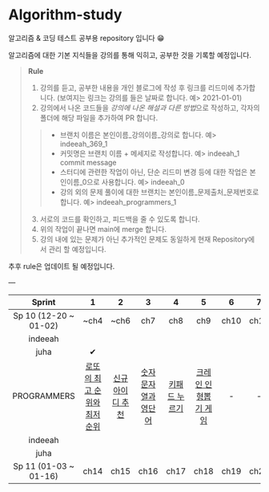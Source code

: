 # Algorithm-study
알고리즘 &amp; 코딩 테스트 공부용 repository 입니다 😁
  
알고리즘에 대한 기본 지식들을 강의를 통해 익히고, 공부한 것을 기록할 예정입니다.
> **Rule**
> 1. 강의를 듣고, 공부한 내용을 개인 블로그에 작성 후 링크를 리드미에 추가합니다. (보여지는 링크는 강의를 들은 날짜로 합니다. 예> 2021-01-01)
> 2. 강의에서 나온 코드들을 *강의에 나온 해설과 다른 방법*으로 작성하고, 각자의 폴더에 해당 파일을 추가하여 PR 합니다. 
>> * 브랜치 이름은 본인이름_강의이름_강의로 합니다. 예> indeeah_369_1
>> * 커밋명은 브랜치 이름 + 메세지로 작성합니다. 예> indeeah_1 commit message
>> * 스터디에 관련한 작업이 아닌, 단순 리드미 변경 등에 대한 작업은 본인이름_0으로 사용합니다. 예> indeeah_0
>> * 강의 외의 문제 풀이에 대한 브랜치는 본인이름_문제출처_문제번호로 합니다. 예> indeeah_programmers_1
> 3. 서로의 코드를 확인하고, 피드백을 줄 수 있도록 합니다.
> 4. 위의 작업이 끝나면 main에 merge 합니다.
> 5. 강의 내에 있는 문제가 아닌 추가적인 문제도 동일하게 현재 Repository에서 관리 할 예정입니다.
>
추후 rule은 업데이트 될 예정입니다.

—

|        Sprint         |  1   |  2   |  3   |  4   |  5   |  6   |  7   |  8   |  9   | 10  |
|:---------------------:|:-:|:-:|:-:|:-:|:-:|:-:|:-:|:-:|:-:|:-:|
| Sp 10 (12-20 ~ 01-02) | ~ch4 | ~ch6 | ch7  | ch8  | ch9  | ch10 | ch11 | ch12 | ch13 |  -  |
|        indeeah        |      |      |      |      |      |      |      |      |      |     |
|         juha          |  ✔   |      |      |      |      |      |      |      |      |     |
| PROGRAMMERS | [로또의 최고 순위와 최저 순위](https://programmers.co.kr/learn/courses/30/lessons/77484) | [신규 아이디 추천](https://programmers.co.kr/learn/courses/30/lessons/72410) | [숫자 문자열과 영단어](https://programmers.co.kr/learn/courses/30/lessons/81301) | [키패드 누르기](https://programmers.co.kr/learn/courses/30/lessons/67256) | [크레인 인형뽑기 게임](https://programmers.co.kr/learn/courses/30/lessons/64061) |   -   |   -   |   -   |  -   |  -  |
|        indeeah        |      |      |      |      |      |      |      |      |      |     |
|         juha          |     |      |      |      |      |      |      |      |      |     |
| Sp 11 (01-03 ~ 01-16) | ch14 | ch15 | ch16 | ch17 | ch18 | ch19 | ch20 |  -   |  -   |  -  |